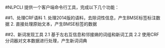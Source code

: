 #NLPCLI
提供一个客户端命令行工具，完成以下几个功能：

##1、处理CRF语料
    1. 处理2014版的语料，去除词性信息，产生BMSE标签标注数据
    2. 直接处理原始文本，产生BMSE标签的数据
    
##2、新词发现工具
    2.1 基于左右互信息和邻接熵的词组和新词工具
    2.2 使用CRF分词器对文本数据进行处理，产生新词词典
